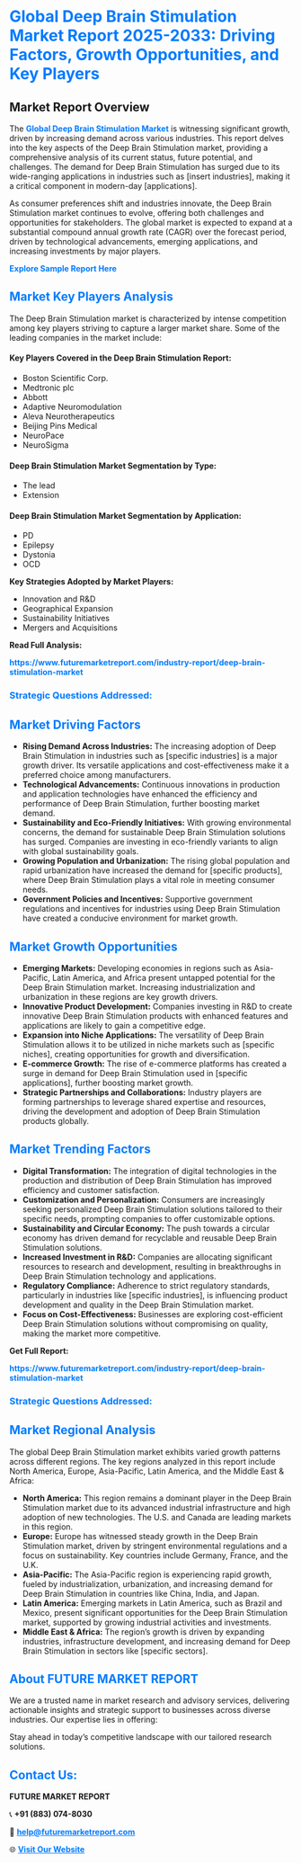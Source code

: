<h1 style="color: #007BFF;">Global Deep Brain Stimulation Market Report 2025-2033: Driving Factors, Growth Opportunities, and Key Players</h1>

<section id="overview">
<h2>Market Report Overview</h2>
<p>The <a href="https://www.futuremarketreport.com/industry-report/deep-brain-stimulation-market" style="color: #007BFF; text-decoration: none;"><strong>Global Deep Brain Stimulation Market</strong></a> is witnessing significant growth, driven by increasing demand across various industries. This report delves into the key aspects of the Deep Brain Stimulation market, providing a comprehensive analysis of its current status, future potential, and challenges. The demand for Deep Brain Stimulation has surged due to its wide-ranging applications in industries such as [insert industries], making it a critical component in modern-day [applications].</p>
<p>As consumer preferences shift and industries innovate, the Deep Brain Stimulation market continues to evolve, offering both challenges and opportunities for stakeholders. The global market is expected to expand at a substantial compound annual growth rate (CAGR) over the forecast period, driven by technological advancements, emerging applications, and increasing investments by major players.</p>
</section>

<section id="overview">
<p><a href="https://www.futuremarketreport.com/request-sample/reportId=56673" style="color: #007BFF; text-decoration: none;"><strong>Explore Sample Report Here</strong></a></p>
</section>

<section id="key-players">
<h2 style="color: #007BFF;">Market Key Players Analysis</h2>
<p>The Deep Brain Stimulation market is characterized by intense competition among key players striving to capture a larger market share. Some of the leading companies in the market include:</p>
<h4>Key Players Covered in the Deep Brain Stimulation Report:</h4>
<ul><li>Boston Scientific Corp.</li><li>Medtronic plc</li><li>Abbott</li><li>Adaptive Neuromodulation</li><li>Aleva Neurotherapeutics</li><li>Beijing Pins Medical</li><li>NeuroPace</li><li>NeuroSigma</li></ul>
<h4>Deep Brain Stimulation Market Segmentation by Type:</h4>
<ul><li>The lead</li><li>Extension</li></ul>

<h4>Deep Brain Stimulation Market Segmentation by Application:</h4>
<ul><li>PD</li><li>Epilepsy</li><li>Dystonia</li><li>OCD</li></ul>
<p><strong>Key Strategies Adopted by Market Players:</strong></p>
<ul>
<li>Innovation and R&D</li>
<li>Geographical Expansion</li>
<li>Sustainability Initiatives</li>
<li>Mergers and Acquisitions</li>
</ul>
</section>

<section>
<p><strong>Read Full Analysis: </strong></p><a href="https://www.futuremarketreport.com/industry-report/deep-brain-stimulation-market" style="color: #007BFF; text-decoration: none;"><strong>https://www.futuremarketreport.com/industry-report/deep-brain-stimulation-market</strong></a>
<h3 style="color: #007BFF;">Strategic Questions Addressed:</h3>
</section>

<section id="driving-factors">
<h2 style="color: #007BFF;">Market Driving Factors</h2>
<ul>
<li><strong>Rising Demand Across Industries:</strong> The increasing adoption of Deep Brain Stimulation in industries such as [specific industries] is a major growth driver. Its versatile applications and cost-effectiveness make it a preferred choice among manufacturers.</li>
<li><strong>Technological Advancements:</strong> Continuous innovations in production and application technologies have enhanced the efficiency and performance of Deep Brain Stimulation, further boosting market demand.</li>
<li><strong>Sustainability and Eco-Friendly Initiatives:</strong> With growing environmental concerns, the demand for sustainable Deep Brain Stimulation solutions has surged. Companies are investing in eco-friendly variants to align with global sustainability goals.</li>
<li><strong>Growing Population and Urbanization:</strong> The rising global population and rapid urbanization have increased the demand for [specific products], where Deep Brain Stimulation plays a vital role in meeting consumer needs.</li>
<li><strong>Government Policies and Incentives:</strong> Supportive government regulations and incentives for industries using Deep Brain Stimulation have created a conducive environment for market growth.</li>
</ul>
</section>

<section id="growth-opportunities">
<h2 style="color: #007BFF;">Market Growth Opportunities</h2>
<ul>
<li><strong>Emerging Markets:</strong> Developing economies in regions such as Asia-Pacific, Latin America, and Africa present untapped potential for the Deep Brain Stimulation market. Increasing industrialization and urbanization in these regions are key growth drivers.</li>
<li><strong>Innovative Product Development:</strong> Companies investing in R&D to create innovative Deep Brain Stimulation products with enhanced features and applications are likely to gain a competitive edge.</li>
<li><strong>Expansion into Niche Applications:</strong> The versatility of Deep Brain Stimulation allows it to be utilized in niche markets such as [specific niches], creating opportunities for growth and diversification.</li>
<li><strong>E-commerce Growth:</strong> The rise of e-commerce platforms has created a surge in demand for Deep Brain Stimulation used in [specific applications], further boosting market growth.</li>
<li><strong>Strategic Partnerships and Collaborations:</strong> Industry players are forming partnerships to leverage shared expertise and resources, driving the development and adoption of Deep Brain Stimulation products globally.</li>
</ul>
</section>

<section id="trending-factors">
<h2 style="color: #007BFF;">Market Trending Factors</h2>
<ul>
<li><strong>Digital Transformation:</strong> The integration of digital technologies in the production and distribution of Deep Brain Stimulation has improved efficiency and customer satisfaction.</li>
<li><strong>Customization and Personalization:</strong> Consumers are increasingly seeking personalized Deep Brain Stimulation solutions tailored to their specific needs, prompting companies to offer customizable options.</li>
<li><strong>Sustainability and Circular Economy:</strong> The push towards a circular economy has driven demand for recyclable and reusable Deep Brain Stimulation solutions.</li>
<li><strong>Increased Investment in R&D:</strong> Companies are allocating significant resources to research and development, resulting in breakthroughs in Deep Brain Stimulation technology and applications.</li>
<li><strong>Regulatory Compliance:</strong> Adherence to strict regulatory standards, particularly in industries like [specific industries], is influencing product development and quality in the Deep Brain Stimulation market.</li>
<li><strong>Focus on Cost-Effectiveness:</strong> Businesses are exploring cost-efficient Deep Brain Stimulation solutions without compromising on quality, making the market more competitive.</li>
</ul>
</section>

<section>
<p><strong>Get Full Report: </strong></p><a href="https://www.futuremarketreport.com/industry-report/deep-brain-stimulation-market" style="color: #007BFF; text-decoration: none;"><strong>https://www.futuremarketreport.com/industry-report/deep-brain-stimulation-market</strong></a>
<h3 style="color: #007BFF;">Strategic Questions Addressed:</h3>
</section>


<section id="regional-analysis">
<h2 style="color: #007BFF;">Market Regional Analysis</h2>
<p>The global Deep Brain Stimulation market exhibits varied growth patterns across different regions. The key regions analyzed in this report include North America, Europe, Asia-Pacific, Latin America, and the Middle East & Africa:</p>
<ul>
<li><strong>North America:</strong> This region remains a dominant player in the Deep Brain Stimulation market due to its advanced industrial infrastructure and high adoption of new technologies. The U.S. and Canada are leading markets in this region.</li>
<li><strong>Europe:</strong> Europe has witnessed steady growth in the Deep Brain Stimulation market, driven by stringent environmental regulations and a focus on sustainability. Key countries include Germany, France, and the U.K.</li>
<li><strong>Asia-Pacific:</strong> The Asia-Pacific region is experiencing rapid growth, fueled by industrialization, urbanization, and increasing demand for Deep Brain Stimulation in countries like China, India, and Japan.</li>
<li><strong>Latin America:</strong> Emerging markets in Latin America, such as Brazil and Mexico, present significant opportunities for the Deep Brain Stimulation market, supported by growing industrial activities and investments.</li>
<li><strong>Middle East & Africa:</strong> The region’s growth is driven by expanding industries, infrastructure development, and increasing demand for Deep Brain Stimulation in sectors like [specific sectors].</li>
</ul>
</section>

<footer>
<h2 style="color: #007BFF;">About FUTURE MARKET REPORT</h2>
<p>We are a trusted name in market research and advisory services, delivering actionable insights and strategic support to businesses across diverse industries. Our expertise lies in offering:</p>

<p>Stay ahead in today’s competitive landscape with our tailored research solutions.</p>

<h2 style="color: #007BFF;">Contact Us:</h2>
<p><strong>FUTURE MARKET REPORT</strong></p>
<p>📞 <strong>+91 (883) 074-8030</strong></p>
<p>📧 <strong><a href="mailto:help@futuremarketreport.com" style="color: #007BFF;">help@futuremarketreport.com</a></strong></p>
<p>🌐 <strong><a href="https://www.futuremarketreport.com/" style="color: #007BFF;">Visit Our Website</a></strong></p>
</footer>